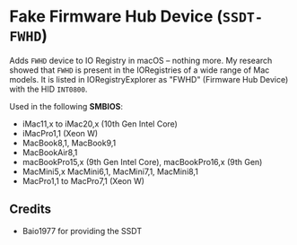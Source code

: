 # Fake Firmware Hub Device (`SSDT-FWHD`) 
Adds `FWHD` device to IO Registry in macOS – nothing more. My research showed that `FWHD` is present in the IORegistries of a wide range of Mac models. It is listed in IORegistryExplorer as "FWHD" (Firmware Hub Device) with the HID `INT0800`.

Used in the following **SMBIOS**:

- iMac11,x to iMac20,x (10th Gen Intel Core)
- iMacPro1,1 (Xeon W)
- MacBook8,1, MacBook9,1
- MacBookAir8,1
- macBookPro15,x (9th Gen Intel Core), macBookPro16,x (9th Gen)
- MacMini5,x MacMini6,1, MacMini7,1, MacMini8,1
- MacPro1,1 to MacPro7,1 (Xeon W)

## Credits
- Baio1977 for providing the SSDT
